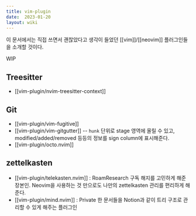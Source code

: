 ```yaml
---
title: vim-plugin
date:  2023-01-20
layout: wiki
---
```


이 문서에서는 직접 쓰면서 괜찮았다고 생각이 들었던 [[vim]]/[[neovim]] 플러그인들을 소개할 것이다.

WIP

## Treesitter

* [[vim-plugin/nvim-treesitter-context]]

## Git

* [[vim-plugin/vim-fugitive]]
* [[vim-plugin/vim-gitgutter]] -- `hunk` 단위로 stage 영역에 올릴 수 있고, modified/added/removed 등등의 정보를 sign column에 표시해준다.
* [[vim-plugin/octo.nvim]]

## zettelkasten

* [[vim-plugin/telekasten.nvim]] : RoamResearch 구독 해지를 고민하게 해준 장본인. Neovim을 사용하는 것 만으로도 나만의 zettelkasten 관리를 편리하게 해준다. 
* [[vim-plugin/mind.nvim]] : Private 한 문서들을 Notion과 같이 트리 구조로 관리할 수 있게 해주는 플러그인
